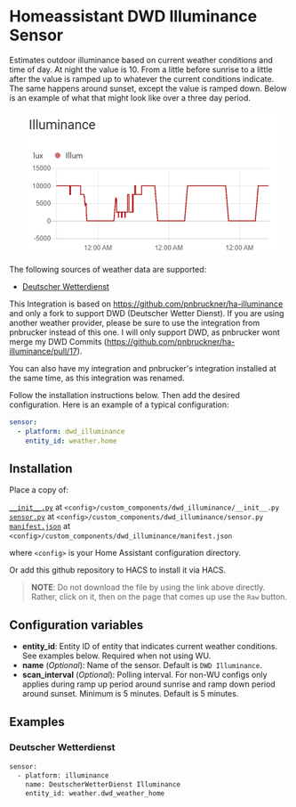 # Homeassistant DWD Illuminance Sensor
Estimates outdoor illuminance based on current weather conditions and time of day. At night the value is 10. From a little before sunrise to a little after the value is ramped up to whatever the current conditions indicate. The same happens around sunset, except the value is ramped down. Below is an example of what that might look like over a three day period.

<p align="center">
  <img src=images/illuminance_history.png>
</p>

The following sources of weather data are supported:
* [Deutscher Wetterdienst](https://github.com/FL550/dwd_weather)

This Integration is based on https://github.com/pnbruckner/ha-illuminance and only a fork to support DWD (Deutscher Wetter Dienst). If you are using another weather provider, please be sure to use the integration from pnbrucker instead of this one. I will only support DWD, as pnbrucker wont merge my DWD Commits (https://github.com/pnbruckner/ha-illuminance/pull/17). 

You can also have my integration and pnbrucker's integration installed at the same time, as this integration was renamed.


Follow the installation instructions below.
Then add the desired configuration. Here is an example of a typical configuration:
```yaml
sensor:
  - platform: dwd_illuminance
    entity_id: weather.home
```
## Installation
Place a copy of:

[`__init__.py`](custom_components/dwd_illuminance/__init__.py) at `<config>/custom_components/dwd_illuminance/__init__.py`  
[`sensor.py`](custom_components/dwd_illuminance/sensor.py) at `<config>/custom_components/dwd_illuminance/sensor.py`  
[`manifest.json`](custom_components/dwd_illuminance/manifest.json) at `<config>/custom_components/dwd_illuminance/manifest.json`

where `<config>` is your Home Assistant configuration directory.

Or add this github repository to HACS to install it via HACS. 

>__NOTE__: Do not download the file by using the link above directly. Rather, click on it, then on the page that comes up use the `Raw` button.

## Configuration variables
- **entity_id**: Entity ID of entity that indicates current weather conditions. See examples below. Required when not using WU.
- **name** (*Optional*): Name of the sensor. Default is `DWD Illuminance`.
- **scan_interval** (*Optional*): Polling interval.  For non-WU configs only applies during ramp up period around sunrise and ramp down period around sunset. Minimum is 5 minutes. Default is 5 minutes.
## Examples

### Deutscher Wetterdienst
```
sensor:
  - platform: illuminance
    name: DeutscherWetterDienst Illuminance
    entity_id: weather.dwd_weather_home
```